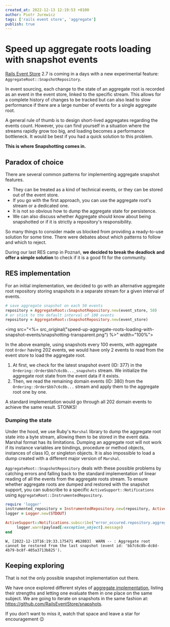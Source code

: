 ```yaml
---
created_at: 2022-12-13 12:19:53 +0100
author: Piotr Jurewicz
tags: ['rails event store', 'aggregate']
publish: true
---
```


# Speed up aggregate roots loading with snapshot events

[Rails Event Store](https://railseventstore.org/) 2.7 is coming in a days with a new experimental feature: `AggregateRoot::SnapshotRepository`.

<!-- more -->

In event sourcing, each change to the state of an aggregate root is recorded as an event in the event store, linked to the specific stream.
This allows for a complete history of changes to be tracked but can also lead to slow performance if there are a large number of events for a single aggregate root.

A general rule of thumb is to design short-lived aggregates regarding the events count. However, you can find yourself in a situation where the streams rapidly grow too big, and loading becomes a performance bottleneck.
It would be best if you had a quick solution to this problem.

**This is where Snapshotting comes in.**

## Paradox of choice

There are several common patterns for implementing aggregate snapshot features.

* They can be treated as a kind of technical events, or they can be stored out of the event store.
* If you go with the first approach, you can use the aggregate root's stream or a dedicated one.
* It is not so obvious how to dump the aggregate state for persistence.
* We can also discuss whether Aggregate should know about being snapshotted or if it is strictly a repository's responsibility.

So many things to consider made us blocked from providing a ready-to-use solution for some time. There were debates about which patterns to follow and which to reject.

During our last RES camp in Poznań, **we decided to break the deadlock and offer a simple solution** to check if it is a good fit for the community.

## RES implementation

For an initial implementation, we decided to go with an alternative aggregate root repository storing snapshots in a separate stream for a given interval of events.

```ruby
# save aggregate snapshot on each 50 events
repository = AggregateRoot::SnapshotRepository.new(event_store, 50)
# or stick to the default interval of 100 events
repository = AggregateRoot::SnapshotRepository.new(event_store)
```

<img src="<%= src_original("speed-up-aggregate-roots-loading-with-snapshot-events/snapshotting-transparent.png") %>" width="100%">

In the above example, using snapshots every 100 events, with aggregate root `Order` having 202 events, we would have only 2 events to read from the event store to load the aggregate root.
1. At first, we check for the latest snapshot event (ID: 377) in the `Ordering::Order$bb7c6c8b..._snapshots` stream. We initialize the aggregate root state from the event data if it exists.
2. Then, we read the remaining domain events (ID: 380) from the `Ordering::Order$bb7c6c8b...` stream and apply them to the aggregate root one by one.

A standard implementation would go through all 202 domain events to achieve the same result. STONKS!

### Dumping the state
Under the hood, we use Ruby's `Marshal` library to dump the aggregate root state into a byte stream, allowing them to be stored in the event data.
Marshal format has its limitations. Dumping an aggregate root will not work if its instance variables are bindings, procedure or method objects, instances of class IO, or singleton objects.
It is also impossible to load a dump created with a different major version of `Marshal`.

`AggregateRoot::SnapshotRepository` deals with these possible problems by catching errors and falling back to the standard implementation of linear reading of all the events from the aggregate roots stream.
To ensure whether aggregate roots are dumped and restored with the snapshot support, you can subscribe to a specific `ActiveSupport::Notifications` using `AggregateRoot::InstrumentedRepository`.
```ruby
require 'logger'
instrumented_repository = InstrumentedRepository.new(repository, ActiveSupport::Notifications)
logger = Logger.new(STDOUT)

ActiveSupport::Notifications.subscribe("error_occured.repository.aggregate_root") do |_name, _start, _finish, _id, payload|
     logger.warn(payload[:exception_object].message)
end
```
```
W, [2022-12-13T16:19:33.175471 #62803]  WARN -- : Aggregate root cannot be restored from the last snapshot (event id: 'bb7c6c8b-dc8d-4b79-bc8f-405a3713b825').
```

## Keeping exploring
That is not the only possible snapshot implementation out there.

We have once explored different styles of [aggregate implementation](https://github.com/arkency/aggregates), listing their strengths and letting one evaluate them in one place on the same subject.
We are going to iterate on snapshots in the same fashion at: https://github.com/RailsEventStore/snapshots.

If you don’t want to miss it, watch that space and leave a star for encouragement 😉